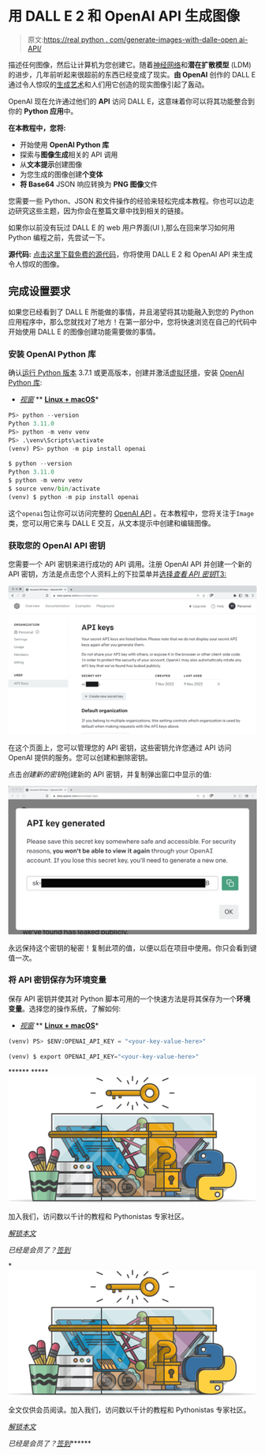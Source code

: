 # 用 DALL E 2 和 OpenAI API 生成图像

> 原文:[https://real python . com/generate-images-with-dalle-open ai-API/](https://realpython.com/generate-images-with-dalle-openai-api/)

描述任何图像，然后让计算机为您创建它。随着[神经网络](https://realpython.com/python-ai-neural-network/)和**潜在扩散模型** (LDM)的进步，几年前听起来很超前的东西已经变成了现实。**由 OpenAI** 创作的 DALL E 通过令人惊叹的[生成艺术](https://en.wikipedia.org/wiki/Generative_art)和人们用它创造的现实图像引起了轰动。

OpenAI 现在允许通过他们的 **API** 访问 DALL E，这意味着你可以将其功能整合到你的 **Python 应用**中。

**在本教程中，您将:**

*   开始使用 **OpenAI Python 库**
*   探索与**图像生成**相关的 API 调用
*   从**文本提示**创建图像
*   为您生成的图像创建**个变体**
*   **将 Base64** JSON 响应转换为 **PNG 图像**文件

您需要一些 Python、JSON 和文件操作的经验来轻松完成本教程。你也可以边走边研究这些主题，因为你会在整篇文章中找到相关的链接。

如果你以前没有玩过 DALL E 的 web 用户界面(UI ),那么在回来学习如何用 Python 编程之前，先尝试一下。

**源代码:** [点击这里下载免费的源代码](https://realpython.com/bonus/generate-images-with-dalle-openai-api-code/)，你将使用 DALL E 2 和 OpenAI API 来生成令人惊叹的图像。

## 完成设置要求

如果您已经看到了 DALL E 所能做的事情，并且渴望将其功能融入到您的 Python 应用程序中，那么您就找对了地方！在第一部分中，您将快速浏览在自己的代码中开始使用 DALL E 的图像创建功能需要做的事情。

### 安装 OpenAI Python 库

确认[运行 Python 版本](https://realpython.com/intro-to-pyenv/#specifying-your-python-version) 3.7.1 或更高版本，创建并激活[虚拟环境](https://realpython.com/python-virtual-environments-a-primer/)，安装 [OpenAI Python 库](https://github.com/openai/openai-python):

*   [*视窗*](#windows-1)
**   [**Linux + macOS**](#linux-macos-1)*

```py
PS> python --version
Python 3.11.0
PS> python -m venv venv
PS> .\venv\Scripts\activate
(venv) PS> python -m pip install openai
```

```py
$ python --version
Python 3.11.0
$ python -m venv venv
$ source venv/bin/activate
(venv) $ python -m pip install openai
```

这个`openai`包让你可以访问完整的 [OpenAI API](https://beta.openai.com/docs/api-reference?lang=python) 。在本教程中，您将关注于`Image`类，您可以用它来与 DALL E 交互，从文本提示中创建和编辑图像。

### 获取您的 OpenAI API 密钥

您需要一个 API 密钥来进行成功的 API 调用。注册 OpenAI API 并创建一个新的 API 密钥，方法是点击您个人资料上的下拉菜单并[选择*查看 API 密钥*T3:](https://beta.openai.com/account/api-keys)

[![API key page in the OpenAI web UI profile window](img/a345cdd21cb3a46b26f55825f1d69e38.png)](https://files.realpython.com/media/openai-api-key-page.5aa1e51f6ba2.png)

在这个页面上，您可以管理您的 API 密钥，这些密钥允许您通过 API 访问 OpenAI 提供的服务。您可以创建和删除密钥。

点击*创建新的密钥*创建新的 API 密钥，并复制弹出窗口中显示的值:

[![Pop up window displaying the generated secret API key](img/7e94d1cf3fd4bcbd49daaadcbb942178.png)](https://files.realpython.com/media/openai-secret-key-generated.8da038285fed.png)

永远保持这个密钥的秘密！复制此项的值，以便以后在项目中使用。你只会看到键值一次。

### 将 API 密钥保存为环境变量

保存 API 密钥并使其对 Python 脚本可用的一个快速方法是将其保存为一个**环境变量**。选择您的操作系统，了解如何:

*   [*视窗*](#windows-2)
**   [**Linux + macOS**](#linux-macos-2)*

```py
(venv) PS> $ENV:OPENAI_API_KEY = "<your-key-value-here>"
```

```py
(venv) $ export OPENAI_API_KEY="<your-key-value-here>"
```
******  *****![](img/ffcd460964ede470a1b18d280ef88bda.png)

加入我们，访问数以千计的教程和 Pythonistas 专家社区。

[*解锁本文*](/account/join/?utm_source=rp_article_preview&utm_content=generate-images-with-dalle-openai-api)

*已经是会员了？[签到](/account/login/)*

 *![](img/ffcd460964ede470a1b18d280ef88bda.png)

全文仅供会员阅读。加入我们，访问数以千计的教程和 Pythonistas 专家社区。

[*解锁本文*](/account/join/?utm_source=rp_article_preview&utm_content=generate-images-with-dalle-openai-api)

*已经是会员了？[签到](/account/login/)*******